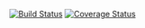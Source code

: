 [![Build Status](https://travis-ci.org/viacheslavokolitiy/enyo-android.svg?branch=master)](https://travis-ci.org/viacheslavokolitiy/enyo-android)
[![Coverage Status](https://coveralls.io/repos/viacheslavokolitiy/enyo-android/badge.png?branch=master)](https://coveralls.io/r/viacheslavokolitiy/enyo-android?branch=master)